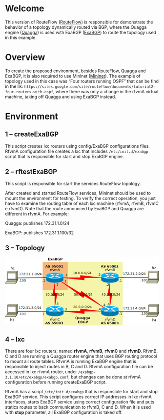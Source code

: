 # Welcome

This version of RouteFlow ([RouteFlow](http://cpqd.github.io/RouteFlow/)) is responsible for demonstrate the behavior of a topology dynamically routed via BGP, where the Quagga engine ([Quagga](http://www.nongnu.org/quagga/)) is used with ExaBGP ([ExaBGP](https://code.google.com/p/exabgp/)) to route the topology used in this example.

# Overview

To create the proposed environment, besides RouteFlow, Quagga and ExaBGP, it is also required to use Mininet ([Mininet](http://mininet.org/)). The example of topology used in this case was “Four routers running OSPF” that can be find in the lik: `https://sites.google.com/site/routeflow/documents/tutorial2-four-routers-with-ospf`, where there was only a change in the rfvmA virtual machine, taking off Quagga and using ExaBGP instead.

# Environment

## 1 – createExaBGP

This script creates lxc routers using config/ExaBGP configurations files. RfvmA configuration file creates a lxc that includes `/etc/init.d/exabgp` script that is responsible for start and stop ExaBGP engine.

## 2 – rftestExaBGP

This script is responsible for start the services RouteFlow topology.

After created and started RouteFlow services, Mininet should be used to mount the environment for testing. To verify the correct operation, you just have to examine the routing table of each lxc machine (rfvmA, rfvmB, rfvmC e rfvmD). Note that the route announced by ExaBGP and Quagga are different in rfvmA. For example:

Quagga: publishes 172.31.1.0/24

ExaBGP: publishes 172.31.1.100/32

## 3 – Topology

![Topology](/RouteFlow-ExaBGP_Topology.png)


## 4 – lxc

There are four lxc routers, named **rfvmA**, **rfvmB**, **rfvmC** and **rfvmD**. RfvmB, C and D are running a Quagga router engine that uses BGP routing protocol to mount all route tables. RfvmA is running ExaBGP engine that is responsible to inject routes in B, C and D. RfvmA configuration file can be accessed in lxc rfvmA router, under `/exabgp-3.1.10/etc/exabgp/exabgp.conf`, but changes can be done at rfvmA configuration before running createExaBGP script.

RfvmA has a script `/etc/init.d/exabgp` that is responsible for start and stop ExaBGP service. This script configures correct IP addresses in lxc rfvmA interfaces, starts ExaBGP service using correct configuration file and puts statics routes to back communication to rfvmB, C and D. When it is used with **stop** parameter, all ExaBGP configuration is taked off.
